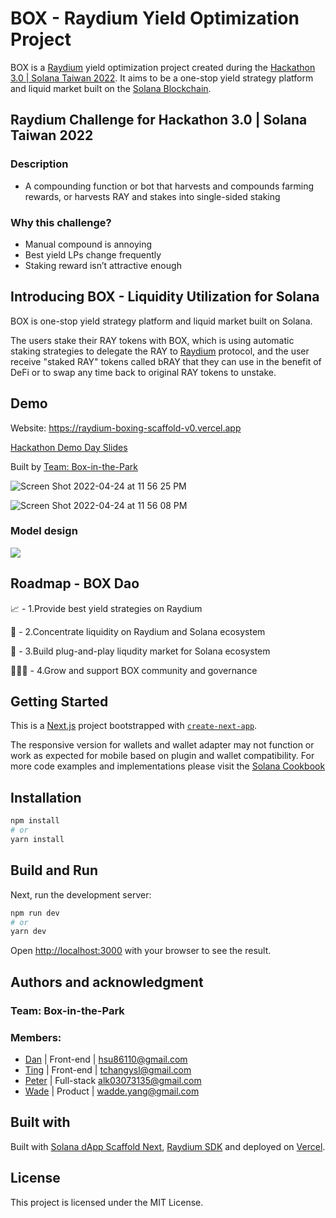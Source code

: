 # BOX - Raydium Yield Optimization Project

BOX is a [Raydium](https://raydium.io/) yield optimization project created during the [Hackathon 3.0 | Solana Taiwan 2022](https://hackathon.epochs.studio/). It aims to be a one-stop yield strategy platform and liquid market built on the [Solana Blockchain](https://solana.com/).

## Raydium Challenge for Hackathon 3.0 | Solana Taiwan 2022

### Description

- A compounding function or bot that harvests and compounds farming rewards, or harvests RAY and stakes into single-sided staking

### Why this challenge?

- Manual compound is annoying
- Best yield LPs change frequently
- Staking reward isn’t attractive enough

## Introducing BOX - Liquidity Utilization for Solana

BOX is one-stop yield strategy platform and liquid market built on Solana.

The users stake their RAY tokens with BOX, which is using automatic staking strategies to delegate the RAY to [Raydium](https://raydium.io/) protocol, and the user receive "staked RAY" tokens called bRAY that they can use in the benefit of DeFi or to swap any time back to original RAY tokens to unstake.

## Demo

Website: https://raydium-boxing-scaffold-v0.vercel.app

[Hackathon Demo Day Slides](https://docs.google.com/presentation/d/1wKvUq0c20kgNmBh2g5DMfLtzM5SNLXKKAd1ruynEogA/edit#slide=id.g12599886e27_0_45)

Built by [Team: Box-in-the-Park](#authors-and-acknowledgment)

![Screen Shot 2022-04-24 at 11 56 25 PM](https://user-images.githubusercontent.com/46632205/164985178-e429f222-5a82-433d-ace6-af87999b6594.jpg)

![Screen Shot 2022-04-24 at 11 56 08 PM](https://user-images.githubusercontent.com/46632205/164985185-8cd60e19-6d79-4e32-8c60-0ba531f3ed7b.jpg)

### Model design

**![](https://lh4.googleusercontent.com/koMrPLCOTQ7nj8Idlf12qrx1aROpu1kDlcZDq6lHf9SMHHFArh9sMYpmBf5oblaZHfkbc7DKnGivEbu2sPY8Z5Ww0IKU0_34D-X_VvP3i6DG2Vay6nZqNS5cG68gK90bT0StRaaVyLqv)**

## Roadmap - BOX Dao

📈 - 1.Provide best yield strategies on Raydium

🌊 - 2.Concentrate liquidity on Raydium and Solana ecosystem

🤹 - 3.Build plug-and-play liqudity market for Solana ecosystem

🧑‍🤝‍🧑 - 4.Grow and support BOX community and governance

## Getting Started

This is a [Next.js](https://nextjs.org/) project bootstrapped with [`create-next-app`](https://github.com/vercel/next.js/tree/canary/packages/create-next-app).

The responsive version for wallets and wallet adapter may not function or work as expected for mobile based on plugin and wallet compatibility. For more code examples and implementations please visit the [Solana Cookbook](https://solanacookbook.com/)

## Installation

```bash
npm install
# or
yarn install
```

## Build and Run

Next, run the development server:

```bash
npm run dev
# or
yarn dev
```

Open [http://localhost:3000](http://localhost:3000) with your browser to see the result.

## Authors and acknowledgment

### Team: Box-in-the-Park

### Members:

- [Dan](https://github.com/danhsucowboy) | Front-end | hsu86110@gmail.com
- [Ting](https://github.com/this-ting) | Front-end | tchangysl@gmail.com
- [Peter](https://github.com/sc0Vu) | Full-stack alk03073135@gmail.com
- [Wade](https://github.com/Nasuyue) | Product | wadde.yang@gmail.com

## Built with

Built with [Solana dApp Scaffold Next](https://github.com/solana-labs/dapp-scaffold), [Raydium SDK](https://github.com/raydium-io/raydium-sdk) and deployed on [Vercel](https://vercel.com/).

## License

This project is licensed under the MIT License.
